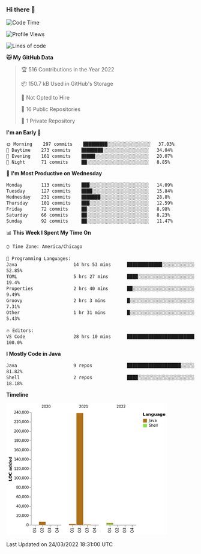 ### Hi there 👋


<!--START_SECTION:waka-->
![Code Time](http://img.shields.io/badge/Code%20Time-2%2C177%20hrs%2053%20mins-blue)

![Profile Views](http://img.shields.io/badge/Profile%20Views-11-blue)

![Lines of code](https://img.shields.io/badge/From%20Hello%20World%20I%27ve%20Written-253%20Thousand%20lines%20of%20code-blue)

**🐱 My GitHub Data** 

> 🏆 516 Contributions in the Year 2022
 > 
> 📦 150.7 kB Used in GitHub's Storage 
 > 
> 🚫 Not Opted to Hire
 > 
> 📜 16 Public Repositories 
 > 
> 🔑 1 Private Repository 
 > 
**I'm an Early 🐤** 

```text
🌞 Morning    297 commits    █████████░░░░░░░░░░░░░░░░   37.03% 
🌆 Daytime    273 commits    ████████░░░░░░░░░░░░░░░░░   34.04% 
🌃 Evening    161 commits    █████░░░░░░░░░░░░░░░░░░░░   20.07% 
🌙 Night      71 commits     ██░░░░░░░░░░░░░░░░░░░░░░░   8.85%

```
📅 **I'm Most Productive on Wednesday** 

```text
Monday       113 commits    ███░░░░░░░░░░░░░░░░░░░░░░   14.09% 
Tuesday      127 commits    ████░░░░░░░░░░░░░░░░░░░░░   15.84% 
Wednesday    231 commits    ███████░░░░░░░░░░░░░░░░░░   28.8% 
Thursday     101 commits    ███░░░░░░░░░░░░░░░░░░░░░░   12.59% 
Friday       72 commits     ██░░░░░░░░░░░░░░░░░░░░░░░   8.98% 
Saturday     66 commits     ██░░░░░░░░░░░░░░░░░░░░░░░   8.23% 
Sunday       92 commits     ██░░░░░░░░░░░░░░░░░░░░░░░   11.47%

```


📊 **This Week I Spent My Time On** 

```text
⌚︎ Time Zone: America/Chicago

💬 Programming Languages: 
Java                     14 hrs 53 mins      █████████████░░░░░░░░░░░░   52.85% 
TOML                     5 hrs 27 mins       ████░░░░░░░░░░░░░░░░░░░░░   19.4% 
Properties               2 hrs 40 mins       ██░░░░░░░░░░░░░░░░░░░░░░░   9.49% 
Groovy                   2 hrs 3 mins        █░░░░░░░░░░░░░░░░░░░░░░░░   7.31% 
Other                    1 hr 31 mins        █░░░░░░░░░░░░░░░░░░░░░░░░   5.43%

🔥 Editors: 
VS Code                  28 hrs 10 mins      █████████████████████████   100.0%

```

**I Mostly Code in Java** 

```text
Java                     9 repos             ████████████████████░░░░░   81.82% 
Shell                    2 repos             ████░░░░░░░░░░░░░░░░░░░░░   18.18%

```


**Timeline**

![Chart not found](https://raw.githubusercontent.com/powercasgamer/powercasgamer/master/charts/bar_graph.png) 


 Last Updated on 24/03/2022 18:31:00 UTC
<!--END_SECTION:waka-->
